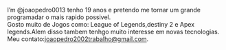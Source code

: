 
<!---
joaopedro0013/joaopedro0013 is a ✨ special ✨ repository because its `README.md` (this file) appears on your GitHub profile.
You can click the Preview link to take a look at your changes.
--->
 I’m @joaopedro0013 tenho 19 anos e pretendo me tornar um grande programadar o mais rapido possivel.<br>
 Gosto muito de Jogos como: League of Legends,destiny 2 e Apex legends.Alem disso tambem tenhgo muito interesse em novas tecnologias.<br>
 Meu contato:joaopedro2002trabalho@gmail.com.
